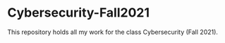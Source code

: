 # Cybersecurity-Fall2021
This repository holds all my work for the class Cybersecurity (Fall 2021).
